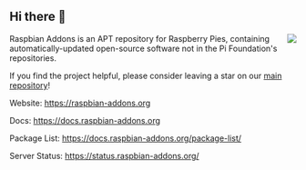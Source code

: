 ## Hi there 👋

<img src="https://raspbian-addons.org/raspbian-addons/icons/logo-condensed-test.png" align="right"/>

Raspbian Addons is an APT repository for Raspberry Pies, containing automatically-updated open-source software not in the Pi Foundation's repositories.

If you find the project helpful, please consider leaving a star on our [main repository](https://github.com/raspbian-addons/raspbian-addons/)!

Website: https://raspbian-addons.org

Docs: https://docs.raspbian-addons.org

Package List: https://docs.raspbian-addons.org/package-list/

Server Status: https://status.raspbian-addons.org/
